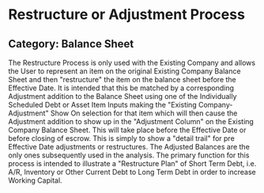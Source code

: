 # Restructure or Adjustment Process
## Category: Balance Sheet
The Restructure Process is only used with the Existing Company and allows the User to represent an item on the original Existing Company Balance Sheet and then "restructure" the item on the balance sheet before the Effective Date. It is intended that this be matched by a corresponding Adjustment addition to the Balance Sheet using one of the Individually Scheduled  Debt or Asset Item Inputs making the "Existing Company-Adjustment" Show On selection for that item which will then cause the Adjustment addition to show up in the "Adjustment Column" on the Existing Company Balance Sheet. This will take place before the Effective Date or before closing of escrow. This is simply to show a "detail trail" for pre Effective Date adjustments or restructures. The Adjusted Balances are the only ones subsequently used in the analysis.
The primary function for this process is intended to illustrate a "Restructure Plan" of Short Term Debt, i.e. A/R, Inventory or Other Current Debt to Long Term Debt in order to increase Working Capital.

